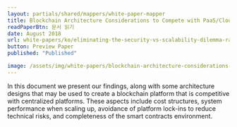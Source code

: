 ```yaml
---
layout: partials/shared/mappers/white-paper-mapper
title: Blockchain Architecture Considerations to Compete with PaaS/Cloud Services
readPaperBtn: 문서 읽기
date: August 2018
url: white-papers/ko/eliminating-the-security-vs-scalability-dilemma-randomized-committee-consensus-protocols
button: Preview Paper
published: "Published"

image: /assets/img/white-papers/blockchain-architecture-considerations-to-compete-with-paas-cloud-services.png
---
```


In this document we present our findings, along with some architecture designs that may be used to create a blockchain platform that is competitive with centralized platforms. These aspects include cost structures, system performance when scaling up, avoidance of platform lock-ins to reduce technical risks, and completeness of the smart contracts environment.
